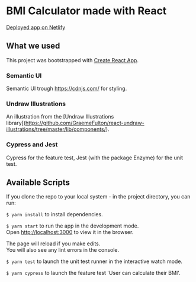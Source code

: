 # BMI Calculator made with React 
[Deployed app on Netlify](https://app.netlify.com/sites/unruffled-banach-32e2e7/overview)

## What we used
This project was bootstrapped with [Create React App](https://github.com/facebook/create-react-app).

### Semantic UI

Semantic UI trough https://cdnjs.com/ for styling. 

### Undraw Illustrations

An illustration from the [Undraw Illustrations library[(https://github.com/GraemeFulton/react-undraw-illustrations/tree/master/lib/components/).

### Cypress and Jest
Cypress for the feature test, Jest (with the package Enzyme) for the unit test.

## Available Scripts
If you clone the repo to your local system - in the project directory, you can run:

`$ yarn install` to install dependencies.

`$ yarn start` to run the app in the development mode.<br />
Open [http://localhost:3000](http://localhost:3000) to view it in the browser.

The page will reload if you make edits.<br />
You will also see any lint errors in the console.

`$ yarn test` to launch the unit test runner in the interactive watch mode.

`$ yarn cypress` to launch the feature test 'User can calculate their BMI'.
